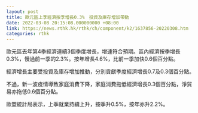 ```yaml
---
layout: post
title: 歐元區上季經濟按季增長0.3%　投資及庫存增加帶動
date: 2022-03-08 20:15:08.000000000 +08:00
link: https://news.rthk.hk/rthk/ch/component/k2/1637856-20220308.htm
categories: rthk
---
```


歐元區去年第4季經濟連續3個季度增長，增速符合預期。區內經濟按季增長0.3%，慢過前一季的2.3%。按年增長4.6%，比前一季加快0.6個百分點。

經濟增長主要受投資及庫存增加推動，分別貢獻季度經濟增長0.7及0.3個百分點。

不過，新一波疫情導致家庭消費下降，家庭消費拖低經濟增長0.3個百分點，淨貿易亦拖低0.6個百分點。

歐盟統計局表示，上季就業持續上升，按季升0.5%，按年亦升2.2%。
